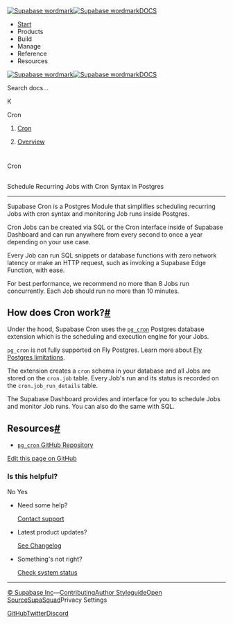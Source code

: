 [![Supabase wordmark](https://supabase.com/docs/_next/image?url=%2Fdocs%2Fsupabase-dark.svg&w=256&q=75&dpl=dpl_5BYG5BkQhU19GEfZfhcgAbeGcRQo)![Supabase wordmark](https://supabase.com/docs/_next/image?url=%2Fdocs%2Fsupabase-light.svg&w=256&q=75&dpl=dpl_5BYG5BkQhU19GEfZfhcgAbeGcRQo)DOCS](https://supabase.com/docs)

-   [Start](https://supabase.com/docs/guides/getting-started)
-   Products
-   Build
-   Manage
-   Reference
-   Resources

[![Supabase wordmark](https://supabase.com/docs/_next/image?url=%2Fdocs%2Fsupabase-dark.svg&w=256&q=75&dpl=dpl_5BYG5BkQhU19GEfZfhcgAbeGcRQo)![Supabase wordmark](https://supabase.com/docs/_next/image?url=%2Fdocs%2Fsupabase-light.svg&w=256&q=75&dpl=dpl_5BYG5BkQhU19GEfZfhcgAbeGcRQo)DOCS](https://supabase.com/docs)

Search docs...

K

Cron

1.  [Cron](https://supabase.com/docs/guides/cron)

3.  [Overview](https://supabase.com/docs/guides/cron)

# 

Cron

## 

Schedule Recurring Jobs with Cron Syntax in Postgres

* * *

Supabase Cron is a Postgres Module that simplifies scheduling recurring Jobs with cron syntax and monitoring Job runs inside Postgres.

Cron Jobs can be created via SQL or the Cron interface inside of Supabase Dashboard and can run anywhere from every second to once a year depending on your use case.

Every Job can run SQL snippets or database functions with zero network latency or make an HTTP request, such as invoking a Supabase Edge Function, with ease.

For best performance, we recommend no more than 8 Jobs run concurrently. Each Job should run no more than 10 minutes.

## How does Cron work?[#](#how-does-cron-work)

Under the hood, Supabase Cron uses the [`pg_cron`](https://github.com/citusdata/pg_cron) Postgres database extension which is the scheduling and execution engine for your Jobs.

`pg_cron` is not fully supported on Fly Postgres. Learn more about [Fly Postgres limitations](https://supabase.com/docs/guides/platform/fly-postgres#limitations).

The extension creates a `cron` schema in your database and all Jobs are stored on the `cron.job` table. Every Job's run and its status is recorded on the `cron.job_run_details` table.

The Supabase Dashboard provides and interface for you to schedule Jobs and monitor Job runs. You can also do the same with SQL.

## Resources[#](#resources)

-   [`pg_cron` GitHub Repository](https://github.com/citusdata/pg_cron)

[Edit this page on GitHub](https://github.com/supabase/supabase/blob/master/apps/docs/content/guides/cron.mdx)

### Is this helpful?

No Yes

-   Need some help?
    
    [Contact support](https://supabase.com/support)
-   Latest product updates?
    
    [See Changelog](https://supabase.com/changelog)
-   Something's not right?
    
    [Check system status](https://status.supabase.com/)

* * *

[© Supabase Inc](https://supabase.com/)—[Contributing](https://github.com/supabase/supabase/blob/master/apps/docs/DEVELOPERS.md)[Author Styleguide](https://github.com/supabase/supabase/blob/master/apps/docs/CONTRIBUTING.md)[Open Source](https://supabase.com/open-source)[SupaSquad](https://supabase.com/supasquad)Privacy Settings

[GitHub](https://github.com/supabase/supabase)[Twitter](https://twitter.com/supabase)[Discord](https://discord.supabase.com/)
